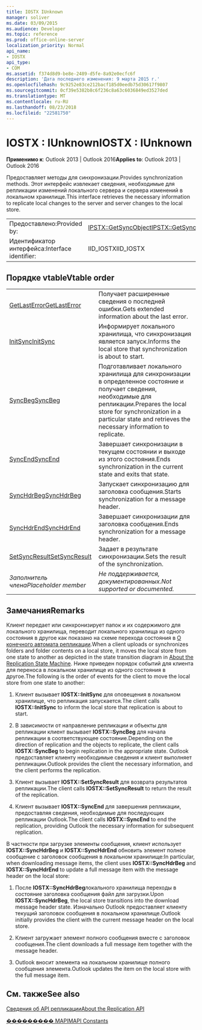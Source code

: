 ```yaml
---
title: IOSTX IUnknown
manager: soliver
ms.date: 03/09/2015
ms.audience: Developer
ms.topic: reference
ms.prod: office-online-server
localization_priority: Normal
api_name:
- IOSTX
api_type:
- COM
ms.assetid: f374d8d9-be8e-2489-d5fe-8a92e0ecfc6f
description: 'Дата последнего изменения: 9 марта 2015 г.'
ms.openlocfilehash: 9c9252e83ce212bacf185d0eedb75d30617f9807
ms.sourcegitcommit: 0cf39e5382b8c6f236c8a63c6036849ed3527ded
ms.translationtype: MT
ms.contentlocale: ru-RU
ms.lasthandoff: 08/23/2018
ms.locfileid: "22581750"
---
```

# <a name="iostx--iunknown"></a><span data-ttu-id="a642d-103">IOSTX : IUnknown</span><span class="sxs-lookup"><span data-stu-id="a642d-103">IOSTX : IUnknown</span></span>

  
  
<span data-ttu-id="a642d-104">**Применимо к**: Outlook 2013 | Outlook 2016</span><span class="sxs-lookup"><span data-stu-id="a642d-104">**Applies to**: Outlook 2013 | Outlook 2016</span></span> 
  
<span data-ttu-id="a642d-105">Предоставляет методы для синхронизации.</span><span class="sxs-lookup"><span data-stu-id="a642d-105">Provides synchronization methods.</span></span> <span data-ttu-id="a642d-106">Этот интерфейс извлекает сведения, необходимые для репликации изменений локального сервера и сервера изменений в локальном хранилище.</span><span class="sxs-lookup"><span data-stu-id="a642d-106">This interface retrieves the necessary information to replicate local changes to the server and server changes to the local store.</span></span>
  
|||
|:-----|:-----|
|<span data-ttu-id="a642d-107">Предоставлено:</span><span class="sxs-lookup"><span data-stu-id="a642d-107">Provided by:</span></span>  <br/> |[<span data-ttu-id="a642d-108">IPSTX::GetSyncObject</span><span class="sxs-lookup"><span data-stu-id="a642d-108">IPSTX::GetSyncObject</span></span>](iostx-setsyncresult.md) <br/> |
|<span data-ttu-id="a642d-109">Идентификатор интерфейса:</span><span class="sxs-lookup"><span data-stu-id="a642d-109">Interface identifier:</span></span>  <br/> |<span data-ttu-id="a642d-110">IID_IOSTX</span><span class="sxs-lookup"><span data-stu-id="a642d-110">IID_IOSTX</span></span>  <br/> |
   
## <a name="vtable-order"></a><span data-ttu-id="a642d-111">Порядке vtable</span><span class="sxs-lookup"><span data-stu-id="a642d-111">Vtable order</span></span>

|||
|:-----|:-----|
|[<span data-ttu-id="a642d-112">GetLastError</span><span class="sxs-lookup"><span data-stu-id="a642d-112">GetLastError</span></span>](iostx-getlasterror.md) <br/> |<span data-ttu-id="a642d-113">Получает расширенные сведения о последней ошибки.</span><span class="sxs-lookup"><span data-stu-id="a642d-113">Gets extended information about the last error.</span></span>  <br/> |
|[<span data-ttu-id="a642d-114">InitSync</span><span class="sxs-lookup"><span data-stu-id="a642d-114">InitSync</span></span>](iostx-initsync.md) <br/> |<span data-ttu-id="a642d-115">Информирует локального хранилища, что синхронизация является запуск.</span><span class="sxs-lookup"><span data-stu-id="a642d-115">Informs the local store that synchronization is about to start.</span></span>  <br/> |
|[<span data-ttu-id="a642d-116">SyncBeg</span><span class="sxs-lookup"><span data-stu-id="a642d-116">SyncBeg</span></span>](iostx-syncbeg.md) <br/> |<span data-ttu-id="a642d-117">Подготавливает локального хранилища для синхронизации в определенное состояние и получает сведения, необходимые для репликации.</span><span class="sxs-lookup"><span data-stu-id="a642d-117">Prepares the local store for synchronization in a particular state and retrieves the necessary information to replicate.</span></span>  <br/> |
|[<span data-ttu-id="a642d-118">SyncEnd</span><span class="sxs-lookup"><span data-stu-id="a642d-118">SyncEnd</span></span>](iostx-syncend.md) <br/> |<span data-ttu-id="a642d-119">Завершает синхронизации в текущем состоянии и выходе из этого состояния.</span><span class="sxs-lookup"><span data-stu-id="a642d-119">Ends synchronization in the current state and exits that state.</span></span>  <br/> |
|[<span data-ttu-id="a642d-120">SyncHdrBeg</span><span class="sxs-lookup"><span data-stu-id="a642d-120">SyncHdrBeg</span></span>](iostx-synchdrbeg.md) <br/> |<span data-ttu-id="a642d-121">Запускает синхронизацию для заголовка сообщения.</span><span class="sxs-lookup"><span data-stu-id="a642d-121">Starts synchronization for a message header.</span></span>  <br/> |
|[<span data-ttu-id="a642d-122">SyncHdrEnd</span><span class="sxs-lookup"><span data-stu-id="a642d-122">SyncHdrEnd</span></span>](iostx-synchdrend.md) <br/> |<span data-ttu-id="a642d-123">Завершает синхронизации для заголовка сообщения.</span><span class="sxs-lookup"><span data-stu-id="a642d-123">Ends synchronization for a message header.</span></span>  <br/> |
|[<span data-ttu-id="a642d-124">SetSyncResult</span><span class="sxs-lookup"><span data-stu-id="a642d-124">SetSyncResult</span></span>](iostx-setsyncresult.md) <br/> |<span data-ttu-id="a642d-125">Задает в результате синхронизации.</span><span class="sxs-lookup"><span data-stu-id="a642d-125">Sets the result of the synchronization.</span></span>  <br/> |
| <span data-ttu-id="a642d-126">*Заполнитель члена*</span><span class="sxs-lookup"><span data-stu-id="a642d-126">*Placeholder member*</span></span>  <br/> | <span data-ttu-id="a642d-127">*Не поддерживается, документированных.*</span><span class="sxs-lookup"><span data-stu-id="a642d-127">*Not supported or documented.*</span></span>  <br/> |
   
## <a name="remarks"></a><span data-ttu-id="a642d-128">Замечания</span><span class="sxs-lookup"><span data-stu-id="a642d-128">Remarks</span></span>

<span data-ttu-id="a642d-129">Клиент передает или синхронизирует папок и их содержимого для локального хранилища, переводит локального хранилища из одного состояния в другое как показано на схеме перехода состояния в [О конечного автомата репликации](about-the-replication-state-machine.md).</span><span class="sxs-lookup"><span data-stu-id="a642d-129">When a client uploads or synchronizes folders and folder contents on a local store, it moves the local store from one state to another as depicted in the state transition diagram in [About the Replication State Machine](about-the-replication-state-machine.md).</span></span> <span data-ttu-id="a642d-130">Ниже приведен порядок событий для клиента для переноса в локальном хранилище из одного состояния в другое.</span><span class="sxs-lookup"><span data-stu-id="a642d-130">The following is the order of events for the client to move the local store from one state to another:</span></span>
  
1. <span data-ttu-id="a642d-131">Клиент вызывает **IOSTX::InitSync** для оповещения в локальном хранилище, что репликация запускается.</span><span class="sxs-lookup"><span data-stu-id="a642d-131">The client calls **IOSTX::InitSync** to inform the local store that replication is about to start.</span></span> 
    
2. <span data-ttu-id="a642d-132">В зависимости от направление репликации и объекты для репликации клиент вызывает **IOSTX::SyncBeg** для начала репликации в соответствующее состояние.</span><span class="sxs-lookup"><span data-stu-id="a642d-132">Depending on the direction of replication and the objects to replicate, the client calls **IOSTX::SyncBeg** to begin replication in the appropriate state.</span></span> <span data-ttu-id="a642d-133">Outlook предоставляет клиенту необходимые сведения и клиент выполняет репликации.</span><span class="sxs-lookup"><span data-stu-id="a642d-133">Outlook provides the client the necessary information, and the client performs the replication.</span></span> 
    
3. <span data-ttu-id="a642d-134">Клиент вызывает **IOSTX::SetSyncResult** для возврата результатов репликации.</span><span class="sxs-lookup"><span data-stu-id="a642d-134">The client calls **IOSTX::SetSyncResult** to return the result of the replication.</span></span> 
    
4. <span data-ttu-id="a642d-135">Клиент вызывает **IOSTX::SyncEnd** для завершения репликации, предоставляя сведения, необходимые для последующих репликации Outlook.</span><span class="sxs-lookup"><span data-stu-id="a642d-135">The client calls **IOSTX::SyncEnd** to end the replication, providing Outlook the necessary information for subsequent replication.</span></span> 
    
<span data-ttu-id="a642d-136">В частности при загрузке элементы сообщения, клиент использует **IOSTX::SyncHdrBeg** и **IOSTX::SyncHdrEnd** обновить элемент полное сообщение с заголовок сообщения в локальном хранилище:</span><span class="sxs-lookup"><span data-stu-id="a642d-136">In particular, when downloading message items, the client uses **IOSTX::SyncHdrBeg** and **IOSTX::SyncHdrEnd** to update a full message item with the message header on the local store:</span></span> 
  
1. <span data-ttu-id="a642d-137">После **IOSTX::SyncHdrBeg**локального хранилища переходы в состояние заголовка сообщения файл для загрузки.</span><span class="sxs-lookup"><span data-stu-id="a642d-137">Upon **IOSTX::SyncHdrBeg**, the local store transitions into the download message header state.</span></span> <span data-ttu-id="a642d-138">Изначально Outlook предоставляет клиенту текущий заголовок сообщения в локальном хранилище.</span><span class="sxs-lookup"><span data-stu-id="a642d-138">Outlook initially provides the client with the current message header on the local store.</span></span>
    
2. <span data-ttu-id="a642d-139">Клиент загружает элемент полного сообщения вместе с заголовок сообщения.</span><span class="sxs-lookup"><span data-stu-id="a642d-139">The client downloads a full message item together with the message header.</span></span>
    
3. <span data-ttu-id="a642d-140">Outlook вносит элемента на локальном хранилище полного сообщения элемента.</span><span class="sxs-lookup"><span data-stu-id="a642d-140">Outlook updates the item on the local store with the full message item.</span></span>
    
## <a name="see-also"></a><span data-ttu-id="a642d-141">См. также</span><span class="sxs-lookup"><span data-stu-id="a642d-141">See also</span></span>



[<span data-ttu-id="a642d-142">Сведения об API репликации</span><span class="sxs-lookup"><span data-stu-id="a642d-142">About the Replication API</span></span>](about-the-replication-api.md)
  
[<span data-ttu-id="a642d-143">��������� MAPI</span><span class="sxs-lookup"><span data-stu-id="a642d-143">MAPI Constants</span></span>](mapi-constants.md)

